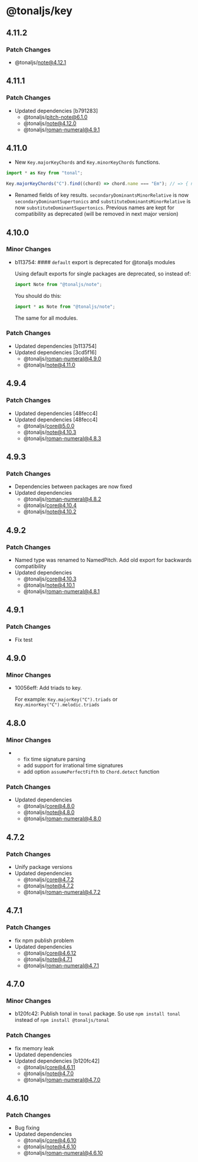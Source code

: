 # @tonaljs/key

## 4.11.2

### Patch Changes

- @tonaljs/note@4.12.1

## 4.11.1

### Patch Changes

- Updated dependencies [b791283]
  - @tonaljs/pitch-note@6.1.0
  - @tonaljs/note@4.12.0
  - @tonaljs/roman-numeral@4.9.1

## 4.11.0

- New `Key.majorKeyChords` and `Key.minorKeyChords` functions.

```js
import * as Key from "tonal";

Key.majorKeyChords("C").find((chord) => chord.name === "Em"); // => { name: "Em", roles: ["T", "ii/II"] }
```

- Renamed fields of key results. `secondaryDominantsMinorRelative` is now `secondaryDominantSupertonics` and `substituteDominantsMinorRelative` is now `substituteDominantSupertonics`. Previous names are kept for compatibility as deprecated (will be removed in next major version)

## 4.10.0

### Minor Changes

- b113754: #### `default` export is deprecated for @tonaljs modules

  Using default exports for single packages are deprecated, so instead of:

  ```js
  import Note from "@tonaljs/note";
  ```

  You should do this:

  ```js
  import * as Note from "@tonaljs/note";
  ```

  The same for all modules.

### Patch Changes

- Updated dependencies [b113754]
- Updated dependencies [3cd5f16]
  - @tonaljs/roman-numeral@4.9.0
  - @tonaljs/note@4.11.0

## 4.9.4

### Patch Changes

- Updated dependencies [48fecc4]
- Updated dependencies [48fecc4]
  - @tonaljs/core@5.0.0
  - @tonaljs/note@4.10.3
  - @tonaljs/roman-numeral@4.8.3

## 4.9.3

### Patch Changes

- Dependencies between packages are now fixed
- Updated dependencies
  - @tonaljs/roman-numeral@4.8.2
  - @tonaljs/core@4.10.4
  - @tonaljs/note@4.10.2

## 4.9.2

### Patch Changes

- Named type was renamed to NamedPitch. Add old export for backwards compatibility
- Updated dependencies
  - @tonaljs/core@4.10.3
  - @tonaljs/note@4.10.1
  - @tonaljs/roman-numeral@4.8.1

## 4.9.1

### Patch Changes

- Fix test

## 4.9.0

### Minor Changes

- 10056eff: Add triads to key.

  For example: `Key.majorKey("C").triads` or `Key.minorKey("C").melodic.triads`

## 4.8.0

### Minor Changes

- - fix time signature parsing
  - add support for irrational time signatures
  - add option `assumePerfectFifth` to `Chord.detect` function

### Patch Changes

- Updated dependencies
  - @tonaljs/core@4.8.0
  - @tonaljs/note@4.8.0
  - @tonaljs/roman-numeral@4.8.0

## 4.7.2

### Patch Changes

- Unify package versions
- Updated dependencies
  - @tonaljs/core@4.7.2
  - @tonaljs/note@4.7.2
  - @tonaljs/roman-numeral@4.7.2

## 4.7.1

### Patch Changes

- fix npm publish problem
- Updated dependencies
  - @tonaljs/core@4.6.12
  - @tonaljs/note@4.7.1
  - @tonaljs/roman-numeral@4.7.1

## 4.7.0

### Minor Changes

- b120fc42: Publish tonal in `tonal` package. So use `npm install tonal` instead of `npm install @tonaljs/tonal`

### Patch Changes

- fix memory leak
- Updated dependencies
- Updated dependencies [b120fc42]
  - @tonaljs/core@4.6.11
  - @tonaljs/note@4.7.0
  - @tonaljs/roman-numeral@4.7.0

## 4.6.10

### Patch Changes

- Bug fixing
- Updated dependencies
  - @tonaljs/core@4.6.10
  - @tonaljs/note@4.6.10
  - @tonaljs/roman-numeral@4.6.10
